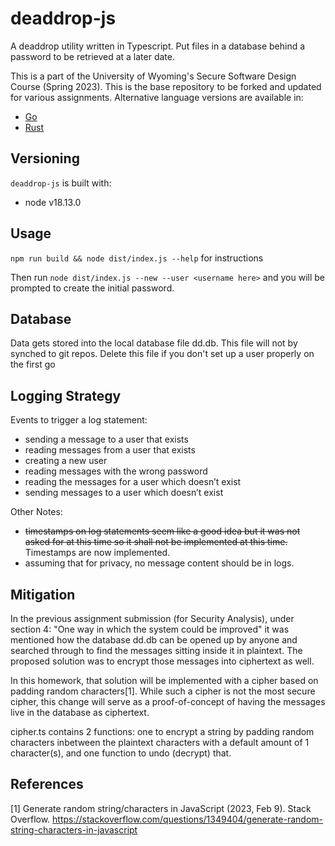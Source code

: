 #  deaddrop-js

A deaddrop utility written in Typescript. Put files in a database behind a password to be retrieved at a later date.

This is a part of the University of Wyoming's Secure Software Design Course (Spring 2023). This is the base repository to be forked and updated for various assignments. Alternative language versions are available in:
- [Go](https://github.com/andey-robins/deaddrop-go)
- [Rust](https://github.com/andey-robins/deaddrop-rs)

## Versioning

`deaddrop-js` is built with:
- node v18.13.0

## Usage

`npm run build && node dist/index.js --help` for instructions

Then run `node dist/index.js --new --user <username here>` and you will be prompted to create the initial password.

## Database

Data gets stored into the local database file dd.db. This file will not by synched to git repos. Delete this file if you don't set up a user properly on the first go

## Logging Strategy

Events to trigger a log statement:
- sending a message to a user that exists
- reading messages from a user that exists
- creating a new user
- reading messages with the wrong password
- reading the messages for a user which doesn’t exist
- sending messages to a user which doesn’t exist

Other Notes:
- ~~timestamps on log statements seem like a good idea but it was not asked for at this time so it shall not be implemented
at this time.~~ Timestamps are now implemented.
- assuming that for privacy, no message content should be in logs.

## Mitigation

In the previous assignment submission (for Security Analysis), under section 4: "One way in which the system could
be improved" it was
mentioned how the database dd.db can be opened up by anyone and searched through to find the messages sitting inside it in
plaintext. The proposed solution was to encrypt those messages into ciphertext as well.

In this homework, that solution will
be implemented with a cipher based on padding random characters[1]. While such a cipher is not the most secure cipher,
this change will serve as a proof-of-concept of having the messages live in the database as ciphertext.

cipher.ts contains 2 functions: one to encrypt a string by padding random characters inbetween the plaintext characters
with a default amount of 1 character(s),
and one function to undo (decrypt) that.

## References

[1] Generate random string/characters in JavaScript (2023, Feb 9). Stack Overflow.
https://stackoverflow.com/questions/1349404/generate-random-string-characters-in-javascript

